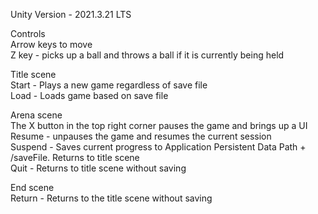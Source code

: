 Unity Version - 2021.3.21 LTS  

Controls  
Arrow keys to move  
Z key - picks up a ball and throws a ball if it is currently being held  

Title scene  
Start - Plays a new game regardless of save file  
Load - Loads game based on save file  

Arena scene  
The X button in the top right corner pauses the game and brings up a UI  
Resume - unpauses the game and resumes the current session  
Suspend - Saves current progress to Application Persistent Data Path + /saveFile. Returns to title scene  
Quit - Returns to title scene without saving  

End scene  
Return - Returns to the title scene without saving  
